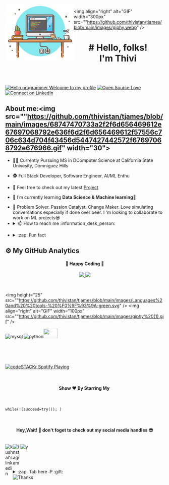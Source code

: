 <img align="left" height="180px" src="https://github.com/thivistan/tjames/blob/main/images/Capture.png" alt="image" />

<img align="right" alt="GIF"  width="300px" src=""https://github.com/thivistan/tjames/blob/main/images/giphy.webp" />


<h1 align="center"># Hello, folks! <img src=""https://github.com/thivistan/tjames/blob/main/images/wave.gif" width="30px"><br> I'm Thivi
<img src=""https://github.com/thivistan/tjames/blob/main/images/Developer.gif" width="65px"></h1><br><br>
<!--  <center><a href="https://www.linkedin.com/in/thivstan/">
  <img align="center" alt="Aniketh's LinkedIn" width="22px" src="https://cdn.jsdelivr.net/npm/simple-icons@v3/icons/linkedin.svg" />
</a>
<a href="https://www.instagram.com/stanthivi/">
  <img align="center" alt="Thivstan's Instagram" width="22px" src="https://cdn.jsdelivr.net/npm/simple-icons@v3/icons/instagram.svg" />
</a>
<a href="https://www.facebook.com/stanthivi/">
  <img align="center" alt="Aniketh's Instagram" width="22px" src="https://cdn.jsdelivr.net/npm/simple-icons@v3/icons/facebook.svg" />
</a>
  </center>
<br> -->


[![Hello programmer Welcome to my profile]("https://github.com/thivistan/tjames/blob/main/images/Hello%2CProgrammer!-Welcome_3-orange.svg)](https://github.com/thivistan)  [![Open Source Love](https://badges.frapsoft.com/os/v2/open-source.svg?v=103)](https://github.com/thivistan)  [![Connect on LinkedIn](https://img.shields.io/badge/--linkedin?label=LinkedIn&logo=LinkedIn&style=social)](https://www.linkedin.com/in/thivtsan//)

<!-- <br><br>
<br><img align="right" alt="GIF" src="https://i.pinimg.com/originals/e4/26/70/e426702edf874b181aced1e2fa5c6cde.gif" />
 -->
## About me:<img src=""https://github.com/thivistan/tjames/blob/main/images/68747470733a2f2f6d656469612e67697068792e636f6d2f6d656469612f57556c706c634d704f43456d5447427442572f67697068792e676966.gif" width="30"> 

- 🧑‍🎓 Currently Pursuing MS in DComputer Science at California State Univesity, Domniguez Hills
 
- 🕵 Full Stack Developer, Software Engineer, AI/ML Enthu

- 🔭 Feel free to check out my latest [Project](https://github.com/thivistan/E-CommercePlus)

- 🌱 I’m currently learning **Data Science & Machine learning🤩**

- <summary> 💬 Problem Solver. Passion Catalyst. Change Maker. Love simulating conversations especially if done over beer. I 'm looking to collaborate to work on ML projects😎 </summary>   

- <details> <summary> 📫 How to reach me :information_desk_person: </summary><a href="mailto:preetmehta1995@gmail.com"> <img src=""https://github.com/thivistan/tjames/blob/main/images/gmail.png" width="22px"/> </a><a href="https://wa.me/919408377842" target="blank"><img align="center" src=""https://github.com/thivistan/tjames/blob/main/images/5ae21cc526c97415d3213554.png" width="40x" /></a>
</details>

- <details> <summary>:zap: Fun fact</summary> 1. Google uses about 1,000 computers to answer every single search query.<br>2. By 2025, the Data Science analytics sector in India is estimated to grow eightfold, reaching $16 billion.<br>3. Data Scientists and Data Analysts are NOT the Same<br>4. You do Not Need to be a Tech Savvy or Hold a PhD to Learn Data Science<br>5. Data Science is Not Just Excel Sheets<br>6. Data Science Competitions and Real Life Projects are Different<br>7. Data Science Field has Different Roles, Not just Data Scientists<br>8. Data Science Needs Great Communication Skills<br>9. Data Science is Not for Everyone<br>10. Less than 0.5% of all data we create is ever analysed and used.
</details>


## :gear: My GitHub Analytics
<div align="center">
  <h4> 
    🏃 Happy Coding 🏃 
  </h4>
</div>
<p align="center">
  <a href="https://github.com/thivistan">
    <img height="180em" src="https://github-readme-stats.vercel.app/api?username=thivistan&count_private=true&theme=algolia&hide_border=true&show_icons=true&include_all_commits=true"/>
    <img height="180em" src="https://github-readme-stats.vercel.app/api/top-langs/?username=thivistan&theme=algolia&hide_border=true&langs_count=9&layout=compact"/>
  </a>
</p>


<br>

<img height="25" src=""https://github.com/thivistan/tjames/blob/main/images/Languages%20and%20%20tools-%20%F0%9F%93%9A-green.svg" />
<img align="right" alt="GIF"  width="100px" src=""https://github.com/thivistan/tjames/blob/main/images/giphy%20(1).gif" />
<p align="left"><img src=""https://github.com/thivistan/tjames/blob/main/images/mysql-original-wordmark.svg" alt="mysql" width="45" height="30"/>  <img src=""https://github.com/thivistan/tjames/blob/main/images/python-original.svg" alt="python" width="30" height="45"/><img src=""https://github.com/thivistan/tjames/blob/main/images/tableau-software.svg" width="45" height="30"/>  
 </p>
 

<br>



<br>
<img height="27" src=""https://github.com/thivistan/tjames/blob/main/images/Spotify%20Playing%20-%20%F0%9F%8E%A7-yellow.svg" />

[<img src="https://now-playing-codestackr.vercel.app/api/spotify-playing" alt="codeSTACKr Spotify Playing" width="350" />](https://open.spotify.com/artist/1Xyo4u8uXC1ZmMpatF05PJ)

<br>

<h4 align="center">Show ❤️ By Starring My <a href='https://github.com/thivistan'><img align='center'  height="22" src=""https://github.com/thivistan/tjames/blob/main/images/Repos!%F0%9F%98%8A-purple.svg" /></a></h4>

<br>


```python3
while(!(succeed=try()); )
```
<br>
 <h4 align="center">Hey,Wait! 👋 don't foget to check out my social media handles 😎<img align="center" src=""https://github.com/thivistan/tjames/blob/main/images/Handshake.gif" height="30px"></h4> <br>

<a href="https://www.linkedin.com/in/preetmehta/">
  <img align="left" src=""https://github.com/thivistan/tjames/blob/main/images/Linkedin%20(1).svg" alt="kushal's linkedin" width="24px" />
</a>  
 
<a href="https://www.instagram.com/stanthivi/" target="blank">
  <img align="left" src=""https://github.com/thivistan/tjames/blob/main/images/Instagram%20(1).svg" alt="instagram" width="24px" />
</a>

<a href="https://www.youtube.com/channel/UCCcw6HxUkkfrlKn7-6SszDQ/featured" target="blank">
  <img align="left" src=""https://github.com/thivistan/tjames/blob/main/images/youtube-logo-icon-png-svg.png" alt="youtube"  width="25px" height='23.5' />
</a>

<br><br><br>

<details>
  <summary>:zap: Tab here :P :gift:</summary>
<p align="center"><img src=""https://github.com/thivistan/tjames/blob/main/images/tenor.gif" width="50"></p> 
  <img align="right" src=""https://github.com/thivistan/tjames/blob/main/images/89112043-60fe4d80-d412-11ea-920f-aa722997007a.gif" alt="Coder GIF" width="150" height="100">
</details>  
<img align='center'  height="70" alt="Thanks" width="100%" src=""https://github.com/thivistan/tjames/blob/main/images/marquee.svg"/> 

<!-- ### Spotify Playing 🎧  ––>

<!--[<img src="https://now-playing-beige-ten.vercel.app/api/spotify-playing" alt="Spotify Now Playing" width="350" />(https://open.spotify.com/user/31s7xanqwwzldh72zkvp5km2nqn4)––>

<details>
  <summary>:zap: Most used languages</summary>

<p><img align="left" src=""https://github.com/thivistan/tjames/blob/main/images/68747470733a2f2f6769746875622d726561646d652d73746174732e76657263656c2e6170702f6170692f746f702d6c616e67732f3f757365726e616d653d6b757368616c3939372d646173266c61796f75743d636f6d7061637426686964653d68.svg" /></p>
</details> 
